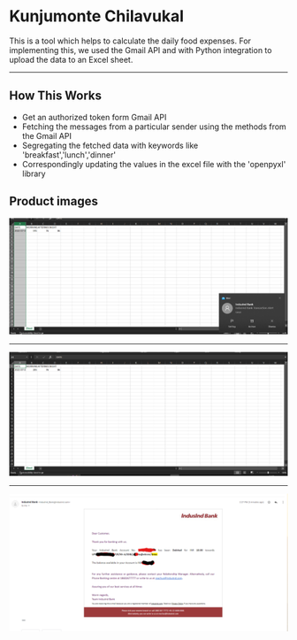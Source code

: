<h1>Kunjumonte Chilavukal </h1>

This is a tool which helps to calculate the daily food expenses. For implementing this, we used the Gmail API and with Python integration to upload the data to an Excel sheet.
<hr>
<h2>How This  Works</h2>
<ul>
    <li>Get an authorized token form Gmail API</li>
    <li>Fetching the messages from a particular sender using the methods from the Gmail API</li>
    <li>Segregating the fetched data with keywords like 'breakfast','lunch','dinner'</li>
    <li>Correspondingly updating the values in the excel file with the 'openpyxl' library</li>
</ul>
<h2>Product images</h2>

<img src = "imgs/excel1.png">
<hr>
<img src = "imgs/excel2.png">
<hr>
<img src="imgs/emailsample.png">
